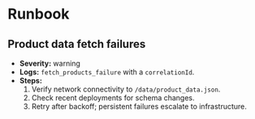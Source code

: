 # Runbook

## Product data fetch failures
- **Severity:** warning
- **Logs:** `fetch_products_failure` with a `correlationId`.
- **Steps:**
  1. Verify network connectivity to `/data/product_data.json`.
  2. Check recent deployments for schema changes.
  3. Retry after backoff; persistent failures escalate to infrastructure.
